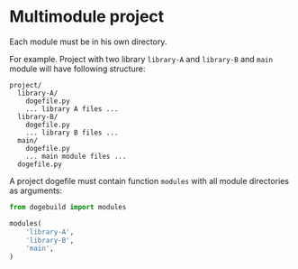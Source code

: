 # Multimodule project

Each module must be in his own directory.

For example. Project with two library `library-A` and `library-B` and `main` module will have following structure:

```
project/
  library-A/
    dogefile.py
    ... library A files ...
  library-B/
    dogefile.py
    ... library B files ...
  main/
    dogefile.py
    ... main module files ...
  dogefile.py
```

A project dogefile must contain function `modules` with all module directories as arguments:

```python
from dogebuild import modules

modules(
    'library-A',
    'library-B',
    'main',
)
```
